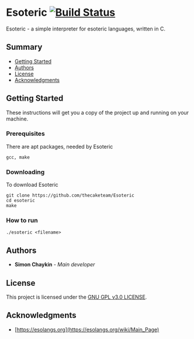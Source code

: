 # Esoteric [![Build Status](https://travis-ci.com/thecaketeam/Esoteric.svg?branch=master)](https://travis-ci.com/thecaketeam/Esoteric)

Esoteric - a simple interpreter for esoteric languages, written in C.

## Summary

-   [Getting Started](#getting-started)
-   [Authors](#authors)
-   [License](#license)
-   [Acknowledgments](#acknowledgments)

## Getting Started

These instructions will get you a copy of the project up and running on your machine.

### Prerequisites

There are apt packages, needed by Esoteric

    gcc, make

### Downloading

To download Esoteric

```
git clone https://github.com/thecaketeam/Esoteric
cd esoteric
make
```

### How to run

```
./esoteric <filename>
```

## Authors

-   **Simon Chaykin** - *Main developer*

## License

This project is licensed under the [GNU GPL v3.0 LICENSE](LICENSE).

## Acknowledgments

-   [https://esolangs.org](https://esolangs.org/wiki/Main_Page)
